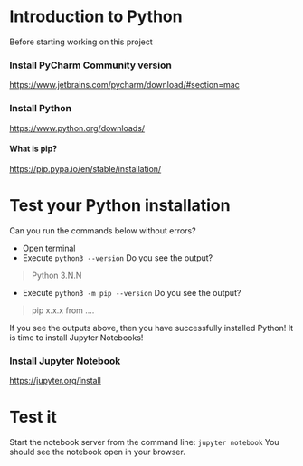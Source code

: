 # Introduction to Python
Before starting working on this project

### Install PyCharm Community version
https://www.jetbrains.com/pycharm/download/#section=mac

### Install Python
https://www.python.org/downloads/

#### What is pip?
https://pip.pypa.io/en/stable/installation/


# Test your Python installation

Can you run the commands below without errors?
- Open terminal 
- Execute ``python3 --version``
Do you see the output?  
>Python 3.N.N
- Execute `python3 -m pip --version`
Do you see the output?  
>pip x.x.x from ....

If you see the outputs above, then you have successfully installed Python! It is time to install Jupyter Notebooks!

### Install Jupyter Notebook

https://jupyter.org/install


# Test it

Start the notebook server from the command line:
`jupyter notebook`
You should see the notebook open in your browser.


